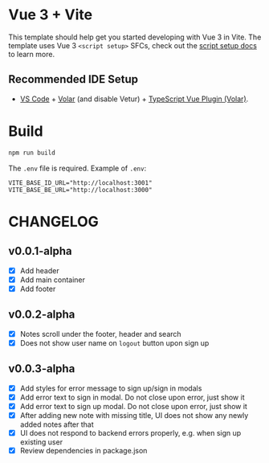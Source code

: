 # Vue 3 + Vite

This template should help get you started developing with Vue 3 in Vite. The template uses Vue 3 `<script setup>` SFCs, check out the [script setup docs](https://v3.vuejs.org/api/sfc-script-setup.html#sfc-script-setup) to learn more.

## Recommended IDE Setup

-   [VS Code](https://code.visualstudio.com/) + [Volar](https://marketplace.visualstudio.com/items?itemName=Vue.volar) (and disable Vetur) + [TypeScript Vue Plugin (Volar)](https://marketplace.visualstudio.com/items?itemName=Vue.vscode-typescript-vue-plugin).

# Build

```sh
npm run build
```

The `.env` file is required. Example of `.env`:

```
VITE_BASE_ID_URL="http://localhost:3001"
VITE_BASE_BE_URL="http://localhost:3000"
```

# CHANGELOG

## v0.0.1-alpha

-   [x] Add header
-   [x] Add main container
-   [x] Add footer

## v0.0.2-alpha

-   [x] Notes scroll under the footer, header and search
-   [x] Does not show user name on `logout` button upon sign up

## v0.0.3-alpha

-   [x] Add styles for error message to sign up/sign in modals
-   [x] Add error text to sign in modal. Do not close upon error, just show it
-   [x] Add error text to sign up modal. Do not close upon error, just show it
-   [x] After adding new note with missing title, UI does not show any newly added notes after that
-   [x] UI does not respond to backend errors properly, e.g. when sign up existing user
-   [x] Review dependencies in package.json
